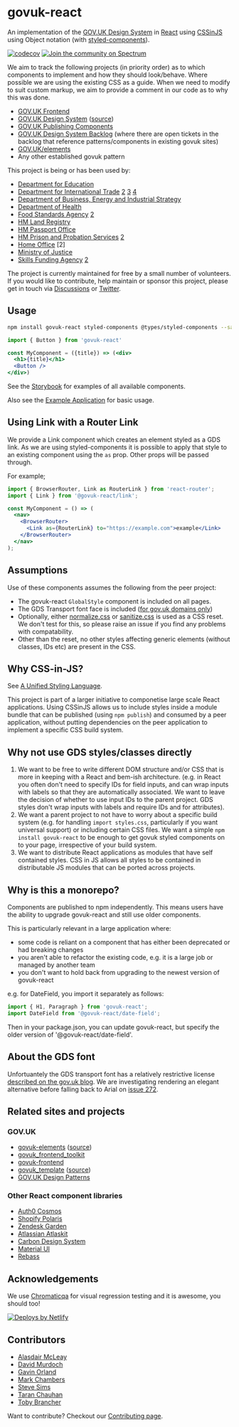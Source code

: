 # govuk-react

An implementation of the [GOV.UK Design System](https://govuk-design-system-production.cloudapps.digital) in [React](https://reactjs.org) using [CSSinJS](https://medium.com/seek-blog/a-unified-styling-language-d0c208de2660) using Object notation (with [styled-components](https://www.styled-components.com/docs/advanced#style-objects)).

[![codecov](https://codecov.io/gh/govuk-react/govuk-react/branch/master/graph/badge.svg)](https://codecov.io/gh/govuk-react/govuk-react)
[![Join the community on Spectrum](https://withspectrum.github.io/badge/badge.svg)](https://spectrum.chat/govuk-react)

We aim to track the following projects (in priority order) as to which components to implement and how they should look/behave. Where possible we are using the existing CSS as a guide. When we need to modify to suit custom markup, we aim to provide a comment in our code as to why this was done.

- [GOV.UK Frontend](https://github.com/alphagov/govuk-frontend)
- [GOV.UK Design System](https://design-system.service.gov.uk) ([source](https://github.com/alphagov/govuk-design-system))
- [GOV.UK Publishing Components](https://components.publishing.service.gov.uk/component-guide)
- [GOV.UK Design System Backlog](https://github.com/alphagov/govuk-design-system-backlog) (where there are open tickets in the backlog that reference patterns/components in existing govuk sites)
- [GOV.UK/elements](https://github.com/alphagov/govuk_elements)
- Any other established govuk pattern

This project is being or has been used by:

- [Department for Education](https://github.com/DFE-Digital/meeting-timer)
- [Department for International Trade](https://github.com/uktrade/data-science-frontend) [2](https://github.com/uktrade/data-hub-frontend) [3](https://github.com/uktrade/statement-of-works) [4](https://github.com/uktrade/data-hub-components)
- [Department of Business, Energy and Industrial Strategy](https://github.com/UKGovernmentBEIS/beis-cosmetics-spa)
- [Department of Health](https://github.com/DepartmentOfHealth-htbhf/htbhf-management-web-ui-spike)
- [Food Standards Agency](https://github.com/FoodStandardsAgency/register-a-food-business-healthcheck-dashboard) [2](https://github.com/FSA-Civica/govuk-react/tree/slice-and-dice-packages/base)
- [HM Land Registry](https://github.com/LandRegistry/title-token)
- [HM Passport Office](https://github.com/UKHomeOffice/lev-react-components)
- [HM Prison and Probation Services](https://github.com/ministryofjustice/prisonstaffhub) [2](https://github.com/ministryofjustice/prison-services-feedback-and-support)
- [Home Office](https://github.com/UKHomeOffice/system-register) [2]
- [Ministry of Justice](https://github.com/ministryofjustice/manage-key-workers)
- [Skills Funding Agency](https://github.com/SkillsFundingAgency/CFS-Frontend) [2](https://github.com/SkillsFundingAgency/das-qna-config)

The project is currently maintained for free by a small number of volunteers. If you would like to contribute, help maintain or sponsor this project, please get in touch via [Discussions](https://github.com/govuk-react/govuk-react/discussions) or [Twitter](https://twitter.com/penx).

## Usage

```sh
npm install govuk-react styled-components @types/styled-components --save
```

```jsx
import { Button } from 'govuk-react'

const MyComponent = ({title}) => (<div>
  <h1>{title}</h1>
  <Button />
</div>)
```

See the [Storybook](https://govuk-react.github.io/govuk-react) for examples of all available components.

Also see the [Example Application](packages/example-application/src) for basic usage.

## Using Link with a Router Link

We provide a Link component which creates an element styled as a GDS link. As we are using styled-components it is possible to apply that style to an existing component using the `as` prop. Other props will be passed through.

For example;

```jsx
import { BrowserRouter, Link as RouterLink } from 'react-router';
import { Link } from '@govuk-react/link';

const MyComponent = () => (
  <nav>
    <BrowserRouter>
      <Link as={RouterLink} to="https://example.com">example</Link>
    </BrowserRouter>
  </nav>
);
```

## Assumptions

Use of these components assumes the following from the peer project:

- The govuk-react `GlobalStyle` component is included on all pages.
- The GDS Transport font face is included ([for gov.uk domains only](https://www.gov.uk/service-manual/design/making-your-service-look-like-govuk))
- Optionally, either [normalize.css](https://necolas.github.io/normalize.css/) or [sanitize.css](https://csstools.github.io/sanitize.css/) is used as a CSS reset. We don't test for this, so please raise an issue if you find any problems with compatability.
- Other than the reset, no other styles affecting generic elements (without classes, IDs etc) are present in the CSS.

## Why CSS-in-JS?

See [A Unified Styling Language](https://medium.com/seek-blog/a-unified-styling-language-d0c208de2660).

This project is part of a larger initiative to componetise large scale React applications. Using CSSinJS allows us to include styles inside a module bundle that can be published (using `npm publish`) and consumed by a peer application, without putting dependencies on the peer application to implement a specific CSS build system.

## Why not use GDS styles/classes directly

1. We want to be free to write different DOM structure and/or CSS that is more in keeping with a React and bem-ish architecture. (e.g. in React you often don't need to specify IDs for field inputs, and can wrap inputs with labels so that they are automatically associated. We want to leave the decision of whether to use input IDs to the parent project. GDS styles don't wrap inputs with labels and require IDs and for attributes).
2. We want a parent project to not have to worry about a specific build system (e.g. for handling `import styles.css`, particularly if you want universal support) or including certain CSS files. We want a simple `npm install govuk-react` to be enough to get govuk styled components on to your page, irrespective of your build system.
3. We want to distribute React applications as modules that have self contained styles. CSS in JS allows all styles to be contained in distributable JS modules that can be ported across projects.

## Why is this a monorepo?

Components are published to npm independently. This means users have the ability to upgrade govuk-react and still use older components.

This is particularly relevant in a large application where:

- some code is reliant on a component that has either been deprecated or had breaking changes 
- you aren't able to refactor the existing code, e.g. it is a large job or managed by another team
- you don't want to hold back from upgrading to the newest version of govuk-react

e.g. for DateField, you import it separately as follows:

```js
import { H1, Paragraph } from 'govuk-react';
import DateField from '@govuk-react/date-field';
```

Then in your package.json, you can update govuk-react, but specify the older version of '@govuk-react/date-field'.

## About the GDS font

Unfortuantely the GDS transport font has a relatively restrictive license [described on the gov.uk blog](https://designnotes.blog.gov.uk/2015/03/11/can-i-use-the-gov-uk-fonts/). We are investigating rendering an elegant alternative before falling back to Arial on [issue 272](https://github.com/govuk-react/govuk-react/issues/272).

## Related sites and projects

### GOV.UK

- [govuk-elements](https://govuk-elements.herokuapp.com/) ([source](https://github.com/alphagov/govuk_elements/))
- [govuk_frontend_toolkit](https://github.com/alphagov/govuk_frontend_toolkit/)
- [govuk-frontend](https://github.com/alphagov/govuk-frontend/)
- [govuk_template](http://alphagov.github.io/govuk_template/) ([source](https://github.com/alphagov/govuk_template))
- [GOV.UK Design Patterns](https://www.gov.uk/service-manual/design#find-patterns)

### Other React component libraries

- [Auth0 Cosmos](https://github.com/auth0/cosmos)
- [Shopify Polaris](https://github.com/Shopify/polaris)
- [Zendesk Garden](https://github.com/zendeskgarden/react-components)
- [Atlassian Atlaskit](https://bitbucket.org/atlassian/atlaskit-mk-2)
- [Carbon Design System](https://github.com/carbon-design-system/carbon-components-react)
- [Material UI](https://github.com/mui-org/material-ui)
- [Rebass](https://rebassjs.org)

## Acknowledgements

We use [Chromaticqa](https://www.chromaticqa.com/) for visual regression testing and it is awesome, you should too!

<a href="https://www.netlify.com">
  <img src="https://www.netlify.com/img/global/badges/netlify-light.svg" alt="Deploys by Netlify" />
</a>

## Contributors

- [Alasdair McLeay](https://github.com/penx)
- [David Murdoch](https://github.com/dsm23)
- [Gavin Orland](https://github.com/gavinorland)
- [Mark Chambers](https://github.com/marksy)
- [Steve Sims](https://github.com/stevesims)
- [Taran Chauhan](https://github.com/taranchauhan)
- [Toby Brancher](https://github.com/Loque-)

Want to contribute? Checkout our [Contributing page](CONTRIBUTING.md).
